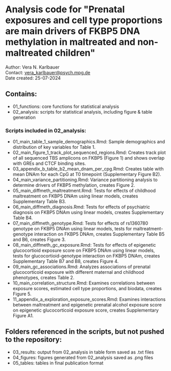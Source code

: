 # Analysis code for "Prenatal exposures and cell type proportions are main drivers of FKBP5 DNA methylation in maltreated and non-maltreated children"

Author: Vera N. Karlbauer  
Contact: vera_karlbauer@psych.mpg.de  
Date created: 25-07-2024  

## Contains: 
- 01_functions: core functions for statistical analysis  
- 02_analysis: scripts for statistical analysis, including figure & table generation 

### Scripts included in 02_analysis:
- 01_main_table_1_sample_demographics.Rmd: Sample demographics and distribution of key variables for Table 1.  
- 02_main_figure_1_track_plot_sequenced_regions.Rmd: Creates track plot of all sequenced TBS amplicons on FKBP5 (Figure 1) and shows overlap with GREs and CTCF binding sites. 
- 03_appendix_b_table_b2_mean_dnam_per_cpg.Rmd: Creates table with mean DNAm for each CpG at T0 timepoint (Supplementary Figure B2).  
- 04_main_variance_partitioning.Rmd: Variance partitioning analysis to determine drivers of FKBP5 methylation, creates Figure 2.  
- 05_main_diffmeth_maltreatment.Rmd: Tests for effects of childhood maltreatment on FKBP5 DNAm using linear models, creates Supplementary Table B3.  
- 06_main_diffmeth_diagnosis.Rmd: Tests for effects of psychiatric diagnosis on FKBP5 DNAm using linear models, creates Supplementary Table B4.   
- 07_main_diffmeth_genotype.Rmd: Tests for effects of rs1360780 genotype on FKBP5 DNAm using linear models, tests for maltreatment-genotype interaction on FKBP5 DNAm, creates Supplementary Table B5 and B6, creates Figure 3.   
- 08_main_diffmeth_gc_exposure.Rmd: Tests for effects of epigenetic glucocortioid exposure score on FKBP5 DNAm using linear models, tests for glucocortioid-genotype interaction on FKBP5 DNAm, creates Supplementary Table B7 and B8, creates Figure 4.   
- 09_main_gc_associations.Rmd: Analyzes associations of prenatal glucocorticoid exposure with different maternal and childhood phenotypes, creates Table 2. 
- 10_main_correlation_structure.Rmd: Examines correlations between exposure scores, estimated cell type proportions, and biodata, creates Figure 5. 
- 11_appendix_a_exploration_exposure_scores.Rmd: Examines interactions between maltreatment and epigenetic prenatal alcohol exposure score on epigenetic glucocorticoid exposure score, creates Supplementary Figure A1. 

## Folders referenced in the scripts, but not pushed to the repository:  
- 03_results: output from 02_analysis in table form saved as .txt files  
- 04_figures: figures generated from 02_analysis saved as .png files  
- 05_tables: tables in final publication format   
